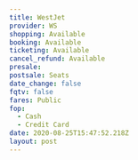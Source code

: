 ```yaml
---
title: WestJet
provider: WS
shopping: Available
booking: Available
ticketing: Available
cancel_refund: Available
presale:
postsale: Seats
date_change: false
fqtv: false
fares: Public
fop:
  - Cash
  - Credit Card
date: 2020-08-25T15:47:52.218Z
layout: post
---
```

